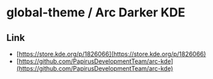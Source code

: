 

# global-theme / Arc Darker KDE


## Link

* [https://store.kde.org/p/1826066](https://store.kde.org/p/1826066)
* [https://github.com/PapirusDevelopmentTeam/arc-kde](https://github.com/PapirusDevelopmentTeam/arc-kde)
